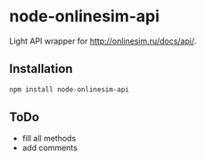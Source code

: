 # node-onlinesim-api  
Light API wrapper for http://onlinesim.ru/docs/api/.


## Installation
```bash
npm install node-onlinesim-api
```
## ToDo
* fill all methods
* add comments
